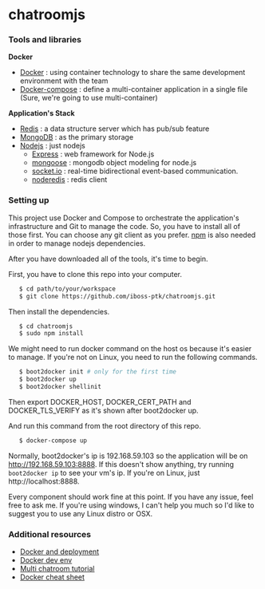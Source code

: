 # chatroomjs

### Tools and libraries

**Docker**
* [Docker](https://www.docker.com/) : using container technology to share the same development environment with the team
* [Docker-compose](https://docs.docker.com/compose/) : define a multi-container application in a single file (Sure, we're going to use multi-container)

**Application's Stack**
+ [Redis](http://redis.io/) : a data structure server which has pub/sub feature
+ [MongoDB](http://www.mongodb.com/) : as the primary storage
+ [Nodejs](https://nodejs.org/) : just nodejs
   - [Express](http://expressjs.com/) : web framework for Node.js
   - [mongoose](http://mongoosejs.com/) : mongodb object modeling for node.js
   - [socket.io](http://socket.io/) : real-time bidirectional event-based communication.
   - [noderedis](https://github.com/mranney/node_redis) : redis client

### Setting up

This project use Docker and Compose to orchestrate the application's infrastructure and Git to manage the code. So, you have to install all of those first. You can choose any git client as you prefer. [npm](https://www.npmjs.com/) is also needed in order to manage nodejs dependencies.

After you have downloaded all of the tools, it's time to begin.

First, you have to clone this repo into your computer.
```sh 
   $ cd path/to/your/workspace
   $ git clone https://github.com/iboss-ptk/chatroomjs.git
```

Then install the dependencies.
```sh 
   $ cd chatroomjs
   $ sudo npm install
```
We might need to run docker command on the host os because it's easier to manage. If you're not on Linux, you need to run the following commands.
```sh 
   $ boot2docker init # only for the first time
   $ boot2docker up
   $ boot2docker shellinit
```
Then export DOCKER_HOST, DOCKER_CERT_PATH and DOCKER_TLS_VERIFY as it's shown after boot2docker up.

And run this command from the root directory of this repo.
```sh
   $ docker-compose up
```

Normally, boot2docker's ip is 192.168.59.103 so the application will be on http://192.168.59.103:8888. If this doesn't show anything, try running `` boot2docker ip `` to see your vm's ip. If you're on Linux, just http://localhost:8888.

Every component should work fine at this point. If you have any issue, feel free to ask me. If you're using windows, I can't help you much so I'd like to suggest you to use any Linux distro or OSX.

### Additional resources

* [Docker and deployment](https://www.amon.cx/blog/deploying-web-apps-docker/)
* [Docker dev env](http://matthewminer.com/2015/01/25/docker-dev-environment-for-web-app.html)
* [Multi chatroom tutorial](http://psitsmike.com/2011/10/node-js-and-socket-io-multiroom-chat-tutorial/)
* [Docker cheat sheet](https://github.com/wsargent/docker-cheat-sheet)
